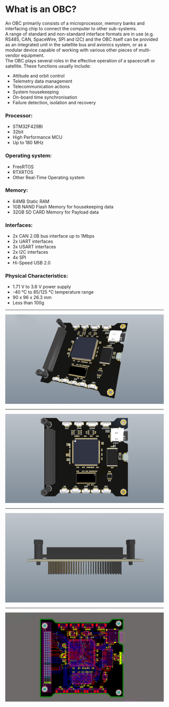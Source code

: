 # What is an OBC?
An OBC primarily consists of a microprocessor, memory banks and interfacing chip to connect the computer to other sub-systems.        
A range of standard and non-standard interface formats are in use (e.g. RS485, CAN, SpaceWire, SPI and I2C) and the OBC itself can be provided as an integrated unit in the satellite bus and avionics system, or as a modular device capable of working with various other pieces of multi-vendor equipment.     
The OBC plays several roles in the effective operation of a spacecraft or satellite. These functions usually include:       
- Attitude and orbit control
- Telemetry data management
- Telecommunication actions
- System housekeeping
- On-board time synchronisation
- Failure detection, isolation and recovery

### Processor:
-	STM32F429BI	
-	32bit
-	High Performance MCU
-	Up to 180 MHz

### Operating system:
-	FreeRTOS
-	RTXRTOS
-	Other Real-Time Operating system

### Memory:
-	64MB Static RAM
-	1GB NAND Flash Memory for housekeeping data
-	32GB SD CARD Memory for Payload data

### Interfaces: 
-	2x CAN 2.0B bus interface up to 1Mbps
-	2x UART interfaces
-	3x USART interfaces
-	2x I2C interfaces
-	4x SPI 
-	Hi-Speed USB 2.0

### Physical Characteristics:
-	1.71 V to 3.6 V power supply
-	-40 °C to 85/125 °C temperature range
-	90 x 96 x 26.3 mm 
-	Less than 100g

---

![Tilted](https://github.com/AmirhoseinMasoumi/CubeSat-OBC/blob/main/Assets/Images/Tilted.png)

---

![Front](https://github.com/AmirhoseinMasoumi/CubeSat-OBC/blob/main/Assets/Images/Front.png)

---

![Back](https://github.com/AmirhoseinMasoumi/CubeSat-OBC/blob/main/Assets/Images/Back.png)

---

![Layers](https://github.com/AmirhoseinMasoumi/CubeSat-OBC/blob/main/Assets/Images/Layers.png)
